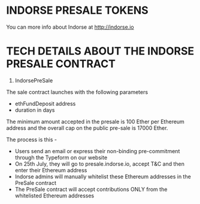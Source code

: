 INDORSE PRESALE TOKENS
=====================================================
You can more info about Indorse at http://indorse.io


TECH DETAILS ABOUT THE INDORSE PRESALE CONTRACT
=====================================================

1. IndorsePreSale

The sale contract launches with the following parameters
* ethFundDeposit address
* duration in days

The minimum amount accepted in the presale is 100 Ether per Ethereum address and the overall cap on the public pre-sale is 17000 Ether. 

The process is this - 
* Users send an email or express their non-binding pre-commitment through the Typeform on our website
* On 25th July, they will go to presale.indorse.io, accept T&C and then enter their Ethereum address
* Indorse admins will manually whitelist these Ethereum addresses in the PreSale contract
* The PreSale contract will accept contributions ONLY from the whitelisted Ethereum addresses